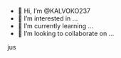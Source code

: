 - 👋 Hi, I’m @KALVOKO237
- 👀 I’m interested in ...
- 🌱 I’m currently learning ...
- 💞️ I’m looking to collaborate on ...

jus

